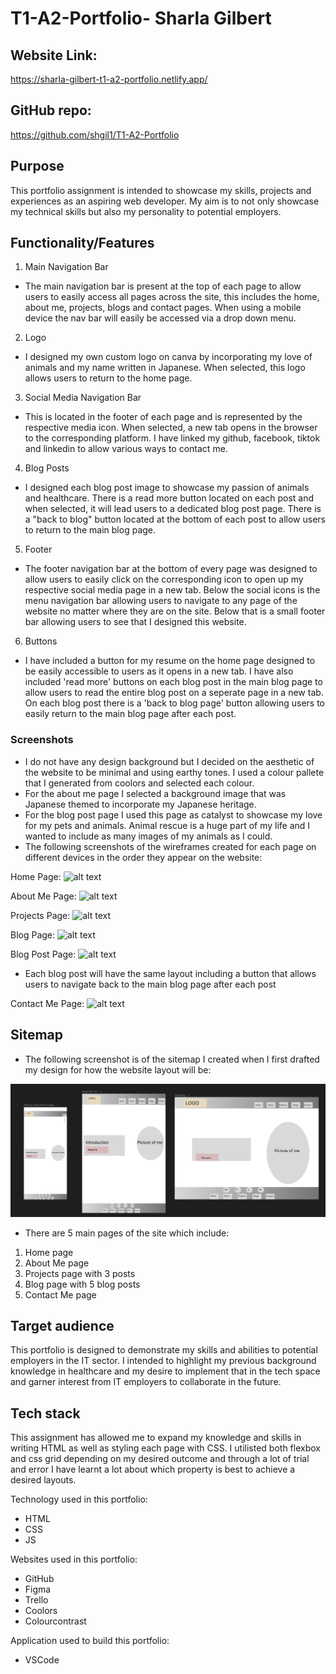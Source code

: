 # T1-A2-Portfolio- Sharla Gilbert

## Website Link:
https://sharla-gilbert-t1-a2-portfolio.netlify.app/

## GitHub repo:
https://github.com/shgil1/T1-A2-Portfolio

## Purpose
This portfolio assignment is intended to showcase my skills, projects and experiences as an aspiring web developer. My aim is to not only showcase my technical skills but also my personality to potential employers.

## Functionality/Features
1. Main Navigation Bar
- The main navigation bar is present at the top of each page to allow users to easily access all pages across the site, this includes the home, about me, projects, blogs and contact pages. When using a mobile device the nav bar will easily be accessed via a drop down menu. 

2. Logo
- I designed my own custom logo on canva by incorporating my love of animals and my name written in Japanese. When selected, this logo allows users to return to the home page. 

3. Social Media Navigation Bar
- This is located in the footer of each page and is represented by the respective media icon. When selected, a new tab opens in the browser to the corresponding platform. I have linked my github, facebook, tiktok and linkedin to allow various ways to contact me.

4. Blog Posts
- I designed each blog post image to showcase my passion of animals and healthcare. There is a read more button located on each post and when selected, it will lead users to a dedicated blog post page. There is a "back to blog" button located at the bottom of each post to allow users to return to the main blog page. 

5. Footer
- The footer navigation bar at the bottom of every page was designed to allow users to easily click on the corresponding icon to open up my respective social media page in a new tab. Below the social icons is the menu navigation bar allowing users to navigate to any page of the website no matter where they are on the site. Below that is a small footer bar allowing users to see that I designed this website. 

6. Buttons
- I have included a button for my resume on the home page designed to be easily accessible to users as it opens in a new tab. I have also included 'read more' buttons on each blog post in the main blog page to allow users to read the entire blog post on a seperate page in a new tab. On each blog post there is a 'back to blog page' button allowing users to easily return to the main blog page after each post.  




### Screenshots
- I do not have any design background but I decided on the aesthetic of the website to be minimal and using earthy tones. I used a colour pallete that I generated from coolors and selected each colour. 
- For the about me page I selected a background image that was Japanese themed to incorporate my Japanese heritage. 
- For the blog post page I used this page as catalyst to showcase my love for my pets and animals. Animal rescue is a huge part of my life and I wanted to include as many images of my animals as I could. 
- The following screenshots of the wireframes created for each page on different devices in the order they appear on the website:

Home Page:
![alt text](image-4.png)

About Me Page:
![alt text](image-5.png)

Projects Page:
![alt text](image-6.png)

Blog Page:
![alt text](image-8.png)

Blog Post Page: 
![alt text](image-9.png)
- Each blog post will have the same layout including a button that allows users to navigate back to the main blog page after each post

Contact Me Page:
![alt text](image-7.png)


## Sitemap
- The following screenshot is of the sitemap I created when I first drafted my design for how the website layout will be:

![alt text](image.png)

- There are 5 main pages of the site which include:
1. Home page
2. About Me page
3. Projects page with 3 posts
4. Blog page with 5 blog posts
5. Contact Me page

## Target audience
This portfolio is designed to demonstrate my skills and abilities to potential employers in the IT sector. I intended to highlight my previous background knowledge in healthcare and my desire to implement that in the tech space and garner interest from IT employers to collaborate in the future. 

## Tech stack
This assignment has allowed me to expand my knowledge and skills in writing HTML as well as styling each page with CSS. I utilisted both flexbox and css grid depending on my desired outcome and through a lot of trial and error I have learnt a lot about which property is best to achieve a desired layouts. 

Technology used in this portfolio:
- HTML
- CSS
- JS

Websites used in this portfolio:
- GitHub
- Figma 
- Trello
- Coolors
- Colourcontrast

Application used to build this portfolio:
- VSCode